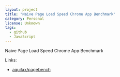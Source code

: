 ```yaml
---
layout: project
title: "Naive Page Load Speed Chrome App Benchmark"
category: Personal
license: Unknown
tags:
  - github
  - JavaScript
---
```


Naive Page Load Speed Chrome App Benchmark

Links:

* [aquilax/pagebench](https://github.com/aquilax/pagebench)
